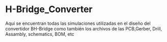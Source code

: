 # H-Bridge_Converter

Aquí se encuentran todas las simulaciones utilizadas en el diseño del convertidor BH-Bridge como también los archivos de las PCB,Gerber, Drill, Assambly, schematics, BOM, etc
